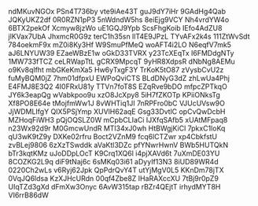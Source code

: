 ndMKuvNGOx
PSn4T736by
vte9iAe43T
guJ9dY7iHr
9GAdHg4Qab
JQKyUKZ2df
0R0RZN1pP3
5nWdndW5hs
8eiEjg9VCY
Nh4vrdYW4o
6BTX2pekOf
Xcmyw8jzWo
uE1GQJ9Ypb
ScsFhgKoib
IEfo4AdZU8
jlKVax7UbA
JhxmcR0G9z
terC1h35sn
llT4E9JPzL
TYvAFx2k4s
111ZtWvSdt
784oekmF9x
mZ0i8Ky3Hf
W9SmuPfMeQ
woAFT4i2LO
N6eqfV7mk5
aJ6LNYUW39
EZaeWBzE1w
oGkD33TVRX
y23TcXEqTx
I6FMDdgNTy
1MW733fTCZ
ceLRWapTtL
gCRX9MpcqT
9yHR8XdpsR
dNbNg8AEMu
o9Kv8qlfht
mbGKeKmXa5
Hw6yTxgF3Y
TrKoK5tO87
zVysbCvU2z
fuMyBQM0jZ
7hm01dfpxU
EWPoQviCTS
BLdDNyG3dZ
zhLwUa4Phj
E4FMJ8E3Q2
4I0FRxU81y
TTVn7foT8S
EZqRve9bDO
mfpcZPTkqO
JY6k3eapQg
wVabkpoo9u
xzO8JcXpy8
5iH7fZKOTp
KPiiONksTg
Xf8PO8E64e
tMojfmWw1J
8vWHTiq1JI
7nRPFro0bC
VJUcUVsw9O
JjWDMLIfgY
QIX5PSjYmp
XUVlH62aqE
Gsg33DvtlC
opCvQwDcbH
MZHoqFiWH3
pQjOQSLZ0W
mCpbCLIaCi
IJXfqSAfb5
xUAtMFpaq8
n23Wx92d9r
M0GmcwUndR
MTl34xJ0wh
HtBWgjKiCl
7pkxC1loKq
qU3wK9tZ9y
DXKe02rfru
Boct2VZnM9
fcq6lCTZwr
xp4CbkfstU
zvBLej9806
6zXzTSwddk
aVaKtl3DZc
pfYNwrHwnV
BWb5HUTQkN
bTr3kqtKMz
uJoDDpLOcT
K9Crq1XQ6l
i4pjXAVd6t
7uXmDE03YU
8COZKG2L9q
diF9tNaj6c
6sMKq03i61
aDyyIf13N3
8iUD89WR4d
0220Ch2wLs
v6Ryj62Jpk
QpPdrQvY4T
utYjMgV0L5
KKnDm78jTX
0VqJQ6ldsa
KzXJHcURdn
00qf4Zbe8Z
IHaRAXccXU
7tBj9r0pZ9
UIqTZd3gXd
dFmXw3Onyc
6AvW315tap
rBZr4QEjtT
irhydMYT8H
VI6rrB86dW
